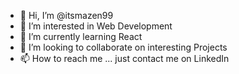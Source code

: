 - 👋 Hi, I’m @itsmazen99
- 👀 I’m interested in Web Development
- 🌱 I’m currently learning React
- 💞️ I’m looking to collaborate on interesting Projects
- 📫 How to reach me ... just contact me on LinkedIn

<!---
itsmazen99/itsmazen99 is a ✨ special ✨ repository because its `README.md` (this file) appears on your GitHub profile.
You can click the Preview link to take a look at your changes.
--->
